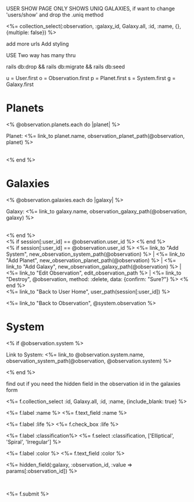 USER SHOW PAGE ONLY SHOWS UNIQ GALAXIES, if want to change 'users/show' and drop the .uniq method

<%= collection_select(:observation, :galaxy_id, Galaxy.all, :id, :name, {}, {multiple: false}) %>

add more urls
Add styling 

USE Two way has many thru

rails db:drop && rails db:migrate && rails db:seed

u = User.first
o = Observation.first
p = Planet.first
s = System.first
g = Galaxy.first



<h1>Planets</h1>
<% @observation.planets.each do |planet| %>
<p>Planet: <%= link_to planet.name, observation_planet_path(@observation, planet) %></p>
<br>
<% end %>
<br>

<h1>Galaxies</h1>
<% @observation.galaxies.each do |galaxy| %>
<p>Galaxy: <%= link_to galaxy.name, observation_galaxy_path(@observation, galaxy) %></p>
<br>
<% end %>
<br>
<% if session[:user_id] == @observation.user_id %>
<% end %>
<br>
<% if session[:user_id] == @observation.user_id %>
<%= link_to "Add System", new_observation_system_path(@observation) %> |
<%= link_to "Add Planet", new_observation_planet_path(@observation) %> |
<%= link_to "Add Galaxy", new_observation_galaxy_path(@observation) %> |
<%= link_to "Edit Observation", edit_observation_path %> |
<%= link_to "Destroy", @observation, method: :delete, data: {confirm: "Sure?"} %>
<% end %>
<br>
<%= link_to "Back to User Home", user_path(session[:user_id]) %>


<%= link_to "Back to Observation", @system.observation %>


<h1>System</h1>
<% if @observation.system %>
<p>Link to System: <%= link_to @observation.system.name, observation_system_path(@observation, @observation.system) %></p>
<% end %>


find out if you need the hidden field in the observation id in the galaxies form 

<%= f.collection_select :id, Galaxy.all, :id, :name, {include_blank: true} %>




<%= f.label :name %>
<%= f.text_field :name %>

<%= f.label :life %>
<%= f.check_box :life %>

<%= f.label :classification%>
<%= f.select :classification, ['Elliptical', 'Spiral', 'Irregular'] %>

<%= f.label :color %>
<%= f.text_field :color %>

<datalist id="categories_autocomplete">
  <% Galaxy.all.each do |category| %>
    <option value="<%= category.name %>">
  <% end %>
</datalist>

<%= hidden_field(:galaxy, :observation_id, :value => params[:observation_id]) %>


<br>

<%= f.submit %>